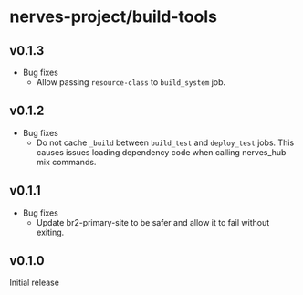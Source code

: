 # nerves-project/build-tools

## v0.1.3

* Bug fixes
  * Allow passing `resource-class` to `build_system` job.

## v0.1.2

* Bug fixes
  * Do not cache `_build` between `build_test` and `deploy_test` jobs. This
    causes issues loading dependency code when calling nerves_hub mix commands.

## v0.1.1

* Bug fixes
  * Update br2-primary-site to be safer and allow it to fail without exiting.

## v0.1.0

Initial release
